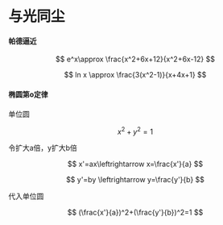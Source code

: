 
# 与光同尘



#### 帕德逼近

$$
e^x\approx \frac{x^2+6x+12}{x^2+6x-12}
$$

$$
ln x \approx \frac{3(x^2-1)}{x+4x+1}
$$

#### 椭圆第o定律

单位圆


$$
x^2+y^2=1
$$


令扩大a倍，y扩大b倍


$$
x'=ax\leftrightarrow x=\frac{x'}{a}
$$

$$
y'=by \leftrightarrow y=\frac{y'}{b}
$$

代入单位圆


$$
(\frac{x'}{a})^2+(\frac{y'}{b})^2=1
$$
